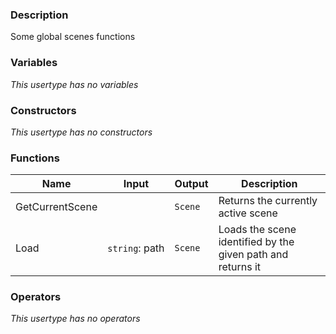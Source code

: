 ### Description
Some global scenes functions

### Variables
_This usertype has no variables_

### Constructors
_This usertype has no constructors_

### Functions
|Name|Input|Output|Description|
|-|-|-|-|
|GetCurrentScene||`Scene`|Returns the currently active scene|
|Load|`string`:&nbsp;path<br>|`Scene`|Loads the scene identified by the given path and returns it|

### Operators
_This usertype has no operators_